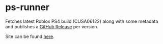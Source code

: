 # ps-runner

Fetches latest Roblox PS4 build (CUSA06122) along with some metadata and publishes a [GitHub Release](https://github.com/Roblox-DeployHistory-Updates/ps-runner/releases) per version.

Site can be found [here](https://roblox-deployhistory-updates.github.io/ps-runner/).